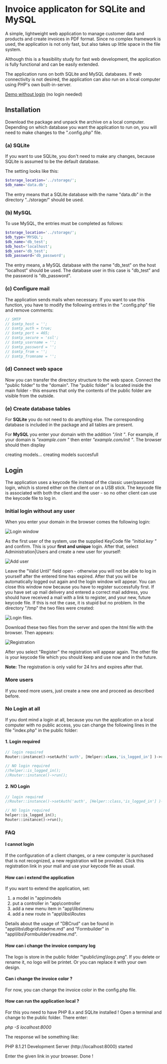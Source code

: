 # Invoice applicaton for SQLite and MySQL

A simple, lightweight web application to manage customer data and products and create invoices in PDF format. Since no complex framework is used, the application is not only fast, but also takes up little space in the file system.

Although this is a feasibility study for fast web development, the application is fully functional and can be easily extended.

The application runs on both SQLite and MySQL databases. If web connectivity is not desired, the application can also run on a local computer using PHP's own built-in-server.
 
[Demo without login](http://invoice.expandmade.com/) (no login needed)

## Installation

Download the package and unpack the archive on a local computer. Depending on which database you want the application to run on, you will need to make changes to the ".config.php" file.

### (a) SQLite
If you want to use SQLite, you don't need to make any changes, because SQLite is assumed to be the default database.

The setting looks like this:

```PHP
$storage_location='../storage/';
$db_name='data.db';
```

The entry means that a SQLite database with the name "data.db" in the directory "../storage/" should be used.

### (b) MySQL
To use MySQL, the entries must be completed as follows:


```PHP
$storage_location='../storage/';
$db_type='MYSQL';
$db_name='db_test';
$db_host='localhost';
$db_user='db_test';
$db_password='db_password';
```

The entry means, a MySQL database with the name "db_test" on the host "localhost" should be used. The database user in this case is "db_test" and the password is "db_password".

### (c) Configure mail
The application sends mails when necessary. If you want to use this function, you have to modify the following entries in the ".config.php" file and remove comments:

```PHP
// SMTP
// $smtp_host = '';
// $smtp_auth = true;
// $smtp_port = 465;
// $smtp_secure = 'ssl';
// $smtp_username = '';
// $smtp_password = '';
// $smtp_from = '';
// $smtp_fromname = '';
```

### (d) Connect web space
Now you can transfer the directory structure to the web space. Connect the "public folder" to the "domain". The "public folder" is located inside the main folder - this ensures that only the contents of the public folder are visible from the outside.

### (e) Create database tables
For **SQLite** you do not need to do anything else. The corresponding database is included in the package and all tables are present.

For **MySQL** you enter your domain with the addition *"/init "*. For example, if your domain is *"example.com "* then enter *"example.com/init "*.  The browser should then display

creating models...
creating models succesfull

## Login
The application uses a keycode file instead of the classic user/password login, which is stored either on the client or on a USB stick. The keycode file is associated with both the client and the user - so no other client can use the keycode file to log in.

### Initial login without any user
When you enter your domain in the browser comes the following login:

<img alt="Login window" src="./readme-assets/login.png">

As the first user of the system, use the supplied KeyCode file *"initial.key "* and confirm. This is your **first and unique** login. After that, select Administration|Users and create a new user for yourself:

<img alt="Add user" src="./readme-assets/add-user.png">

Leave the "Valid Until" field open - otherwise you will not be able to log in yourself after the entered time has expired. After that you will be automatically logged out again and the login window will appear. You can close this window now because you have to register successfully first. If you have set up mail delivery and entered a correct mail address, you should have received a mail with a link to register, and your new, future keycode file. If this is not the case, it is stupid but no problem. In the directory "/tmp" the two files were created:

<img alt="Login files" src="./readme-assets/register-login-files.png">.

Download these two files from the server and open the html file with the browser. Then appears:

<img alt="Registration" src="./readme-assets/registration.png">

After you select "Register" the registration will appear again. The other file is your keycode file which you should keep and use now and in the future.

**Note:** The registration is only valid for 24 hrs and expires after that.

### More users
If you need more users, just create a new one and proceed as described before.

### No Login at all
If you dont mind a login at all, because you run the application on a local computer with no public access, you can change the following lines in the file "index.php" in the public folder:

#### 1. Login required
  
```PHP
// login required
Router::instance()->setAuth('auth', [Helper::class,'is_logged_in'] )->run();

// NO login required
//helper::is_logged_in();
//Router::instance()->run();
```

#### 2. NO Login
  
```PHP
// login required
//Router::instance()->setAuth('auth', [Helper::class,'is_logged_in'] )->run();

// NO login required
helper::is_logged_in();
Router::instance()->run();
```

### FAQ
#### I cannot login
If the configuration of a client changes, or a new computer is purchased that is not recognized, a new registration will be provided. Click this registration link in your mail and use your keycode file as usual. 

#### How can i extend the application
If you want to extend the application, set:

1. a model in "app\models
2. put a controller in "app\controller
3. add a new menu item in "app\libs\menu
4. add a new route in "app\libs\Routes
   
Details about the usage of "DBCrud" can be found in "app\libs\dbgrid\readme.md" and "Formbuilder" in "app\libs\Formbuilder\readme.md".

#### How can i change the invoice company log
The logo is store in the public folder "\public\img\logo.png". If you delete or rename it, no logo will be printet. Or you can replace it with your own design.

#### Can i change the invoice color ?
For now, you can change the invoice color in the config.php file.

#### How can run the application local ?
For this you need to have PHP 8.x and SQLite installed ! Open a terminal and change to the public folder. There enter:

*php -S localhost:8000*

The response wil be something like:

PHP 8.1.21 Development Server (http://localhost:8000) started

Enter the given link in your browser. Done !